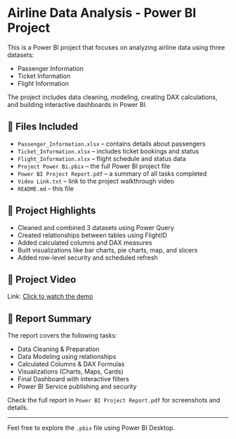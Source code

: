 # Airline Data Analysis - Power BI Project

This is a Power BI project that focuses on analyzing airline data using three datasets:
- Passenger Information
- Ticket Information
- Flight Information

The project includes data cleaning, modeling, creating DAX calculations, and building interactive dashboards in Power BI.

## 📁 Files Included

- `Passenger_Information.xlsx` – contains details about passengers
- `Ticket_Information.xlsx` – includes ticket bookings and status
- `Flight_Information.xlsx` – flight schedule and status data
- `Project Power Bi.pbix` – the full Power BI project file
- `Power BI Project Report.pdf` – a summary of all tasks completed
- `Video Link.txt` – link to the project walkthrough video
- `README.md` – this file

## 📌 Project Highlights

- Cleaned and combined 3 datasets using Power Query
- Created relationships between tables using FlightID
- Added calculated columns and DAX measures
- Built visualizations like bar charts, pie charts, map, and slicers
- Added row-level security and scheduled refresh

## 🎥 Project Video

Link: [Click to watch the demo](https://drive.google.com/file/d/1I2aMEirRwCVd6pHnbcptaMKm5wmO5Dhm/view?usp=sharing)

## 📄 Report Summary

The report covers the following tasks:
- Data Cleaning & Preparation
- Data Modeling using relationships
- Calculated Columns & DAX Formulas
- Visualizations (Charts, Maps, Cards)
- Final Dashboard with interactive filters
- Power BI Service publishing and security

Check the full report in `Power BI Project Report.pdf` for screenshots and details.

---

Feel free to explore the `.pbix` file using Power BI Desktop.
